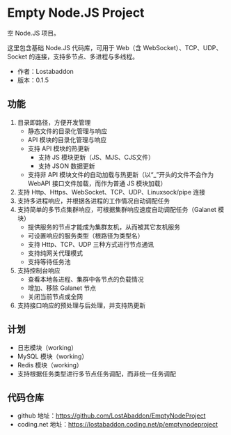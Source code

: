 # Empty Node.JS Project

空 Node.JS 项目。

这里包含基础 Node.JS 代码库，可用于 Web（含 WebSocket）、TCP、UDP、Socket 的连接，支持多节点、多进程与多线程。

-	作者：Lostabaddon
-	版本：0.1.5

## 功能

1.	目录即路径，方便开发管理
	-	静态文件的目录化管理与响应
	-	API 模块的目录化管理与响应
	-	支持 API 模块的热更新
		+	支持 JS 模块更新（JS、MJS、CJS文件）
		+	支持 JSON 数据更新
	-	支持非 API 模块文件的自动加载与热更新（以“_”开头的文件不会作为 WebAPI 接口文件加载，而作为普通 JS 模块加载）
2.	支持 Http、Https、WebSocket、TCP、UDP、Linuxsock/pipe 连接
3.	支持多进程响应，并根据各进程的工作情况自动调配任务
4.	支持简单的多节点集群响应，可根据集群响应速度自动调配任务（Galanet 模块）
	-	提供服务的节点才能成为集群友机，从而被其它友机服务
	-	可设置响应的服务类型（根路径为类型名）
	-	支持 Http、TCP、UDP 三种方式进行节点通讯
	-	支持纯网关代理模式
	-	支持等待任务池
5.	支持控制台响应
	-	查看本地各进程、集群中各节点的负载情况
	-	增加、移除 Galanet 节点
	-	关闭当前节点或全网
6.	支持接口响应的预处理与后处理，并支持热更新

## 计划

-	日志模块（working）
-	MySQL 模块（working）
-	Redis 模块（working）
-	支持根据任务类型进行多节点任务调配，而非统一任务调配

## 代码仓库

-	github 地址：https://github.com/LostAbaddon/EmptyNodeProject
-	coding.net 地址：https://lostabaddon.coding.net/p/emptynodeproject
